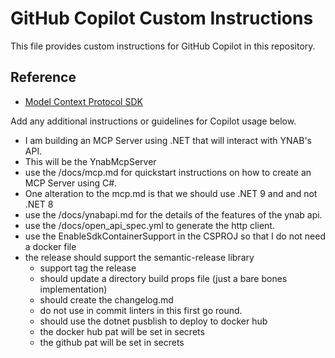 # GitHub Copilot Custom Instructions

This file provides custom instructions for GitHub Copilot in this repository.

## Reference

- [Model Context Protocol SDK](https://github.com/modelcontextprotocol/create-python-server)

Add any additional instructions or guidelines for Copilot usage below.

- I am building an MCP Server using .NET that will interact with YNAB's API.
- This will be the YnabMcpServer
- use the /docs/mcp.md for quickstart instructions on how to create an MCP Server using C#.
- One alteration to the mcp.md is that we should use .NET 9 and and not .NET 8
- use the /docs/ynabapi.md for the details of the features of the ynab api.
- use the /docs/open_api_spec.yml to generate the http client.
- use the EnableSdkContainerSupport in the CSPROJ so that I do not need a docker file
- the release should support the semantic-release library
  - support tag the release
  - should update a directory build props file (just a bare bones implementation)
  - should create the changelog.md
  - do not use in commit linters in this first go round.
  - should use the dotnet pusblish to deploy to docker hub
  - the docker hub pat will be set in secrets
  - the github pat will be set in secrets
